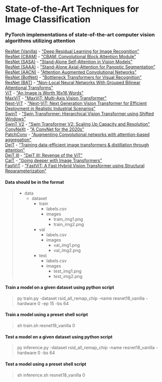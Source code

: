 # State-of-the-Art Techniques for Image Classification

### PyTorch implementations of state-of-the-art computer vision algorithms utilizing attention

[ResNet (Vanilla)](https://github.com/tescala2/sota_classification/blob/main/models/resnet/vanilla.py) - ["Deep Residual Learning for Image Recognition"](https://arxiv.org/abs/1512.03385) \
[ResNet (CBAM)](https://github.com/tescala2/sota_classification/blob/main/models/resnet/cbam.py) - ["CBAM: Convolutional Block Attention Module"](https://arxiv.org/abs/1807.06521) \
[ResNet (SASA)](https://github.com/tescala2/sota_classification/blob/main/models/resnet/sasa.py) - ["Stand-Alone Self-Attention in Vision Models"](https://arxiv.org/abs/1906.05909v1) \
[ResNet (SAAA)](https://github.com/tescala2/sota_classification/blob/main/models/resnet/saaa.py) - ["Stand-Alone Axial-Attention for Panoptic Segmentation"](https://arxiv.org/abs/2003.07853) \
[ResNet (AACN)](https://github.com/tescala2/sota_classification/blob/main/models/resnet/aacn.py) - ["Attention Augmented Convolutional Networks"](https://arxiv.org/abs/1904.09925) \
[ResNet (BotNet)](https://github.com/tescala2/sota_classification/blob/main/models/resnet/botnet.py) - ["Bottleneck Transformers for Visual Recognition"](https://arxiv.org/abs/2101.11605) \
[ResNet (BAT)](https://github.com/tescala2/sota_classification/blob/main/models/resnet/bat.py) - ["Non-Local Neural Networks With Grouped Bilinear Attentional Transforms"](http://openaccess.thecvf.com/content_CVPR_2020/html/Chi_Non-Local_Neural_Networks_With_Grouped_Bilinear_Attentional_Transforms_CVPR_2020_paper.html) \
[ViT](https://github.com/tescala2/sota_classification/blob/main/models/transformers/vit.py) - ["An Image is Worth 16x16 Words"](https://arxiv.org/abs/2010.11929) \
[MaxViT](https://github.com/tescala2/sota_classification/blob/main/models/transformers/maxvit.py) - ["MaxViT: Multi-Axis Vision Transformer"](https://arxiv.org/abs/2204.01697) \
[Next-ViT](https://github.com/tescala2/sota_classification/blob/main/models/transformers/nextvit.py) - ["Next-ViT: Next Generation Vision Transformer for Efficient Deployment in Realistic Industrial Scenarios"](https://arxiv.org/abs/2207.05501) \
[SwinT](https://github.com/tescala2/sota_classification/blob/main/models/transformers/swint.py) - ["Swin Transformer: Hierarchical Vision Transformer using Shifted Windows"](https://arxiv.org/abs/2103.14030) \
[SwinT V2](https://github.com/tescala2/sota_classification/blob/main/models/transformers/swint.py) - ["Swin Transformer V2: Scaling Up Capacity and Resolution"](https://arxiv.org/abs/2111.09883) \
[ConvNeXt](https://github.com/tescala2/sota_classification/blob/main/models/convnext.py) - ["A ConvNet for the 2020s"](https://arxiv.org/abs/2201.03545) \
[PatchConv](https://github.com/tescala2/sota_classification/blob/main/models/patchconv.py) - ["Augmenting Convolutional networks with attention-based aggregation"](https://arxiv.org/abs/2112.13692) \
[DeiT](https://github.com/tescala2/sota_classification/blob/main/models/transformers/deit.py) - ["Training data-efficient image transformers & distillation through attention"](https://arxiv.org/abs/2012.12877) \
[DeiT III](https://github.com/tescala2/sota_classification/blob/main/models/transformers/deit_ls.py) - ["DeiT III: Revenge of the ViT"](https://arxiv.org/pdf/2204.07118.pdf) \
[CaiT](https://github.com/tescala2/sota_classification/blob/main/models/transformers/cait.py) - ["Going deeper with Image Transformers"](https://arxiv.org/abs/2103.17239) \
[FastViT](https://github.com/tescala2/sota_classification/blob/main/models/transformers/fastvit.py) - ["FastViT: A Fast Hybrid Vision Transformer using Structural Reparameterization"](https://arxiv.org/abs/2303.14189)


#### Data should be in the format
>  - data
>    - dataset
>      - train
>        - labels.csv
>        - images
>          - train_img1.png
>          - train_img2.png
>      - val
>        - labels.csv
>        - images
>          - val_img1.png
>          - val_img2.png
>      - test
>        - labels.csv
>        - images
>          - test_img1.png
>          - test_img2.png


#### Train a model on a given dataset using python script
> py train.py -dataset rsid_all_remap_chip -name resnet18_vanilla -hardware 0 -ep 15 -bs 64

#### Train a model using a preset shell script
> sh train.sh resnet18_vanilla 0

#### Test a model on a given dataset using python script
> py inference.py -dataset rsid_all_remap_chip -name resnet18_vanilla -hardware 0 -bs 64

#### Test a model using a preset shell script
> sh inference.sh resnet18_vanilla 0